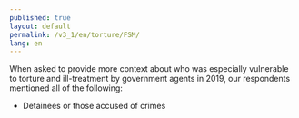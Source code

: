 ```yaml
---
published: true
layout: default
permalink: /v3_1/en/torture/FSM/
lang: en
---
```

When asked to provide more context about who was especially vulnerable to torture and ill-treatment by government agents in 2019, our respondents mentioned all of the following: 

- Detainees or those accused of crimes
